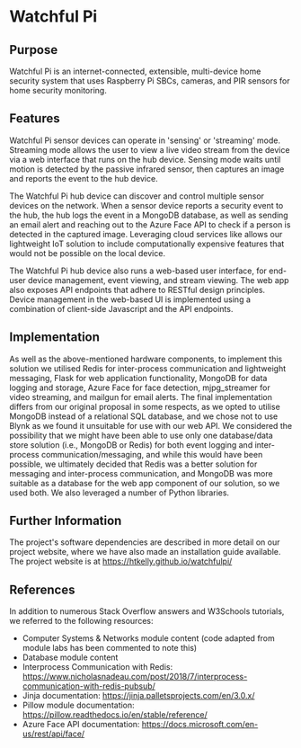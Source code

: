 # Watchful Pi

## Purpose
Watchful Pi is an internet-connected, extensible, multi-device home security system that uses Raspberry Pi SBCs, cameras, and PIR sensors for home security monitoring.

## Features
Watchful Pi sensor devices can operate in 'sensing' or 'streaming' mode. Streaming mode allows the user to view a live video stream from the device via a web interface that runs on the hub device. Sensing mode waits until motion is detected by the passive infrared sensor, then captures an image and reports the event to the hub device.

The Watchful Pi hub device can discover and control multiple sensor devices on the network. When a sensor device reports a security event to the hub, the hub logs the event in a MongoDB database, as well as sending an email alert and reaching out to the Azure Face API to check if a person is detected in the captured image. Leveraging cloud services like allows our lightweight IoT solution to include computationally expensive features that would not be possible on the local device.

The Watchful Pi hub device also runs a web-based user interface, for end-user device management, event viewing, and stream viewing. The web app also exposes API endpoints that adhere to RESTful design principles. Device management in the web-based UI is implemented using a combination of client-side Javascript and the API endpoints.

## Implementation
As well as the above-mentioned hardware components, to implement this solution we utilised Redis for inter-process communication and lightweight messaging, Flask for web application functionality, MongoDB for data logging and storage, Azure Face for face detection, mjpg_streamer for video streaming, and mailgun for email alerts. The final implementation differs from our original proposal in some respects, as we opted to utilise MongoDB instead of a relational SQL database, and we chose not to use Blynk as we found it unsuitable for use with our web API. We considered the possibility that we might have been able to use only one database/data store solution (i.e., MongoDB or Redis) for both event logging and inter-process communication/messaging, and while this would have been possible, we ultimately decided that Redis was a better solution for messaging and inter-process communication, and MongoDB was more suitable as a database for the web app component of our solution, so we used both. We also leveraged a number of Python libraries.

## Further Information
The project's software dependencies are described in more detail on our project website, where we have also made an installation guide available. The project website is at https://htkelly.github.io/watchfulpi/

## References
In addition to numerous Stack Overflow answers and W3Schools tutorials, we referred to the following resources:

* Computer Systems & Networks module content (code adapted from module labs has been commented to note this)
* Database module content
* Interprocess Communication with Redis: https://www.nicholasnadeau.com/post/2018/7/interprocess-communication-with-redis-pubsub/
* Jinja documentation: https://jinja.palletsprojects.com/en/3.0.x/
* Pillow module documentation: https://pillow.readthedocs.io/en/stable/reference/
* Azure Face API documentation: https://docs.microsoft.com/en-us/rest/api/face/